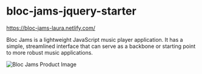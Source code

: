 # bloc-jams-jquery-starter

https://bloc-jams-laura.netlify.com/

Bloc Jams is a lightweight JavaScript music player application. It has a simple, streamlined interface that can serve as a backbone or starting point to more robust music applications.

![Bloc Jams Product Image](https://raw.githubusercontent.com/lhundersmarck/bloc-jams-jquery-starter/master/readme/BlocJams.png)
